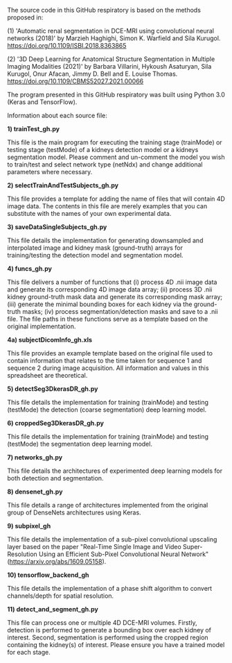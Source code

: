 The source code in this GitHub respiratory is based on the methods proposed in:

(1) 'Automatic renal segmentation in DCE-MRI using convolutional neural networks (2018)' by Marzieh Haghighi, Simon K. Warfield and Sila Kurugol. https://doi.org/10.1109/ISBI.2018.8363865

(2) '3D Deep Learning for Anatomical Structure Segmentation in Multiple Imaging Modalities (2021)' by Barbara Villarini, Hykoush Asaturyan, Sila Kurugol, Onur Afacan, Jimmy D. Bell and E. Louise Thomas. https://doi.org/10.1109/CBMS52027.2021.00066

The program presented in this GitHub respiratory was built using Python 3.0 (Keras and TensorFlow).

Information about each source file:

**1)  trainTest_gh.py**

This file is the main program for executing the training stage (trainMode) or testing stage (testMode) of a kidneys detection model or a kidneys segmentation model. Please comment and un-comment the model you wish to train/test and select network type (netNdx) and change additional parameters where necessary.

**2) selectTrainAndTestSubjects_gh.py**

This file provides a template for adding the name of files that will contain 4D image data. The contents in this file are merely examples that you can substitute with the names of your own experimental data. 

**3) saveDataSingleSubjects_gh.py**

This file details the implementation for generating downsampled and interpolated image and kidney mask (ground-truth) arrays for training/testing the detection model and segmentation model.

**4) funcs_gh.py**

This file delivers a number of functions that (i) process 4D .nii image data and generate its corresponding 4D image data array; (ii) process 3D .nii kidney ground-truth mask data and generate its corresponding mask array; (iii) generate the minimal bounding boxes for each kidney via the ground-truth masks; (iv) process segmentation/detection masks and save to a .nii file. The file paths in these functions serve as a template based on the original implementation.

**4a) subjectDicomInfo_gh.xls**

This file provides an example template based on the original file used to contain information that relates to the time taken for sequence 1 and sequence 2 during image acquisition. All information and values in this spreadsheet are theoretical.

**5) detectSeg3DkerasDR_gh.py**

This file details the implementation for training (trainMode) and testing (testMode) the detection (coarse segmentation) deep learning model.

**6) croppedSeg3DkerasDR_gh.py**

This file details the implementation for training (trainMode) and testing (testMode) the segmentation deep learning model.

**7) networks_gh.py**

This file details the architectures of experimented deep learning models for both detection and segmentation.

**8) densenet_gh.py**

This file details a range of architectures implemented from the original group of DenseNets architectures using Keras.

**9) subpixel_gh**

This file details the implementation of a sub-pixel convolutional upscaling layer based on the paper "Real-Time Single Image and Video Super-Resolution Using an Efficient Sub-Pixel Convolutional Neural Network" (https://arxiv.org/abs/1609.05158).

**10) tensorflow_backend_gh**

This file details the implementation of a phase shift algorithm to convert channels/depth for spatial resolution.

**11) detect_and_segment_gh.py**

This file can process one or multiple 4D DCE-MRI volumes. Firstly, detection is performed to generate a bounding box over each kidney of interest. Second, segmentation is performed using the cropped region containing the kidney(s) of interest. Please ensure you have a trained model for each stage.
    

